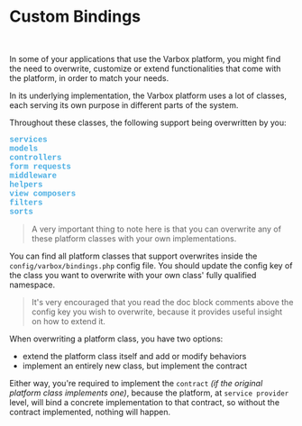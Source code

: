 # Custom Bindings

<br />

In some of your applications that use the Varbox platform, you might find the need to overwrite, customize or extend functionalities that come with the platform, in order to match your needs.

In its underlying implementation, the Varbox platform uses a lot of classes, each serving its own purpose in different parts of the system. 

Throughout these classes, the following support being overwritten by you:

<style>
    #available-filter-operators-list > p {
        column-count: 3; -moz-column-count: 3; -webkit-column-count: 3;
        column-gap: 2em; -moz-column-gap: 2em; -webkit-column-gap: 2em;
    }

    #available-filter-operators-list span {
        display: block;
        font-family: SFMono-Regular,Menlo,Monaco,Consolas,Liberation Mono,Courier New,monospace;
        font-weight: 600;
        font-size: 14px;
        color: #4AAEE3;
    }
</style>
<div id="available-filter-operators-list" markdown="1">
<span>services</span>
<span>models</span>
<span>controllers</span>
<span>form requests</span>
<span>middleware</span>
<span>helpers</span>
<span>view composers</span>
<span>filters</span>
<span>sorts</span>
</div>

> A very important thing to note here is that you can overwrite any of these platform classes with your own implementations.

You can find all platform classes that support overwrites inside the `config/varbox/bindings.php` config file.
You should update the config key of the class you want to overwrite with your own class' fully qualified namespace.

> It's very encouraged that you read the doc block comments above the config key you wish to overwrite, because it provides useful insight on how to extend it.

When overwriting a platform class, you have two options: 
- extend the platform class itself and add or modify behaviors
- implement an entirely new class, but implement the contract

Either way, you're required to implement the `contract` *(if the original platform class implements one)*, because the platform, at `service provider` level, will bind a concrete implementation to that contract, so without the contract implemented, nothing will happen.
